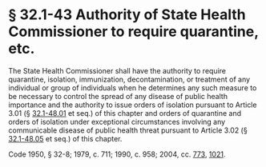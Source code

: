 # § 32.1-43 Authority of State Health Commissioner to require quarantine, etc.

<p>The State Health Commissioner shall have the authority to require quarantine, isolation, immunization, decontamination, or treatment of any individual or group of individuals when he determines any such measure to be necessary to control the spread of any disease of public health importance and the authority to issue orders of isolation pursuant to Article 3.01 (§ <a href='http://law.lis.virginia.gov/vacode/32.1-48.01/'>32.1-48.01</a> et seq.) of this chapter and orders of quarantine and orders of isolation under exceptional circumstances involving any communicable disease of public health threat pursuant to Article 3.02 (§ <a href='http://law.lis.virginia.gov/vacode/32.1-48.05/'>32.1-48.05</a> et seq.) of this chapter.</p><p>Code 1950, § 32-8; 1979, c. 711; 1990, c. 958; 2004, cc. <a href='http://lis.virginia.gov/cgi-bin/legp604.exe?041+ful+CHAP0773'>773</a>, <a href='http://lis.virginia.gov/cgi-bin/legp604.exe?041+ful+CHAP1021'>1021</a>.</p>
